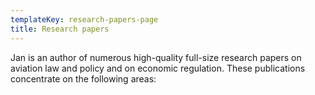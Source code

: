 ```yaml
---
templateKey: research-papers-page
title: Research papers
---
```


Jan is an author of numerous high-quality full-size research papers on aviation law and policy and on economic regulation. These publications concentrate on the following areas:
